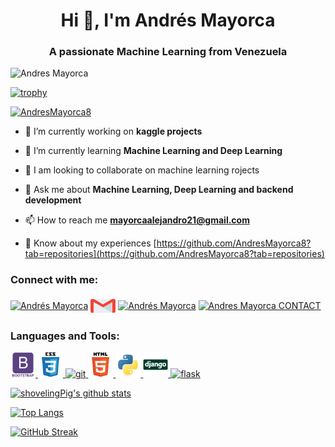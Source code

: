 <h1 align="center">Hi 👋, I'm Andrés Mayorca</h1>
<h3 align="center">A passionate Machine Learning from Venezuela</h3>


<p align="left"> <img src="https://komarev.com/ghpvc/?username=AndresMayorca8&label=Profile%20views&color=0e75b6&style=flat" alt="Andres Mayorca" /> </p>

[![trophy](https://github-profile-trophy.vercel.app/?username=AndresMayorca8&theme=chalk&row=1&column=10)](https://github.com/ryo-ma/github-profile-trophy)


<p align="left"> <a href="https://twitter.com/AndresMayorca8" target="blank"><img src="https://img.shields.io/twitter/follow/AndresMayorca8?logo=twitter&style=for-the-badge" alt="AndresMayorca8" /></a> </p>

- 🔭 I’m currently working on **kaggle projects**

- 🌱 I’m currently learning **Machine Learning and Deep Learning**

- 👯 I am looking to collaborate on machine learning rojects

- 💬 Ask me about **Machine Learning, Deep Learning and backend development**

- 📫 How to reach me **mayorcaalejandro21@gmail.com**

- 📄 Know about my experiences [https://github.com/AndresMayorca8?tab=repositories](https://github.com/AndresMayorca8?tab=repositories)


<h3 align="left">Connect with me:</h3>
<p align="left">
<a href="https://twitter.com/AndresMayorca8" target="BLANK"><img align="center" src="https://raw.githubusercontent.com/rahuldkjain/github-profile-readme-generator/master/src/images/icons/Social/twitter.svg" alt="Andrés Mayorca" height="30" width="40" /></a>
<a href="mailto:mayorcaalejandro21@gmail.com" target="BLANK"><img align="center" src="./social-media/gmail.svg" height="30" width="40" alt="Andrés Mayorca" /></a>
<a href="https://www.kaggle.com/dataandres" target="BLANK"><img align="center" src="https://raw.githubusercontent.com/rahuldkjain/github-profile-readme-generator/master/src/images/icons/Social/kaggle.svg" alt="Andrés Mayorca" height="30" width="40" /></a>
<a href="https://discord.gg/wyAh33tk" target="BLANK"><img align="center" src="https://raw.githubusercontent.com/rahuldkjain/github-profile-readme-generator/master/src/images/icons/Social/discord.svg" alt="Andres Mayorca CONTACT" height="30" width="40" /></a>
</p>
  
<h3 align="left">Languages and Tools:</h3>
<a href="https://getbootstrap.com" target="BLANK"> <img src="https://raw.githubusercontent.com/devicons/devicon/master/icons/bootstrap/bootstrap-plain-wordmark.svg" alt="bootstrap" width="40" height="40"/> </a><a href="https://www.w3schools.com/css/" target="BLANK"> <img src="https://raw.githubusercontent.com/devicons/devicon/master/icons/css3/css3-original-wordmark.svg" alt="css3" width="40" height="40"/> </a><a href="https://git-scm.com/" target="BLANK"> <img src="https://www.vectorlogo.zone/logos/git-scm/git-scm-icon.svg" alt="git" width="40" height="40"/> </a> <a href="https://www.w3.org/html/" target="BLANK"> <img src="https://raw.githubusercontent.com/devicons/devicon/master/icons/html5/html5-original-wordmark.svg" alt="html5" width="40" height="40"/> </a><a href="https://www.python.org" target="BLANK"> <img src="https://raw.githubusercontent.com/devicons/devicon/master/icons/python/python-original.svg" alt="python" width="40" height="40"/> </a><a href="https://www.djangoproject.com/" target="BLANK"> <img src="https://raw.githubusercontent.com/devicons/devicon/master/icons/django/django-original.svg" alt="django" width="40" height="40"/> </a><a href="https://flask.palletsprojects.com/" target="BLANK"> <img src="https://www.vectorlogo.zone/logos/pocoo_flask/pocoo_flask-icon.svg" alt="flask" width="40" height="40"/> </a> </p>

[![shovelingPig's github stats](https://github-readme-stats.vercel.app/api?username=AndresMayorca8&show_icons=true&theme=gruvbox)](https://github.com/AndresMayorca8)

[![Top Langs](https://github-readme-stats.vercel.app/api/top-langs/?username=AndresMayorca8&layout=compact&langs_count=8&theme=gruvbox&show_icons)](https://github.com/AndresMayorca8)

[![GitHub Streak](https://github-readme-streak-stats.herokuapp.com?user=AndresMayorca8&theme=gruvbox&date_format=M%20j%5B%2C%20Y%5D)](https://git.io/streak-stats)


